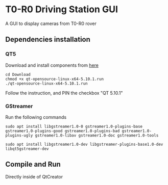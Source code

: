 # T0-R0 Driving Station GUI

A GUI to display cameras from T0-R0 rover

## Dependencies installation

### QT5
  Download and install components from <a href="https://download.qt.io/official_releases/qt/5.10/5.10.1/">here</a>

```
cd Download
chmod +x qt-opensource-linux-x64-5.10.1.run
./qt-opensource-linux-x64-5.10.1.run
```

<h> Follow the instruction, and PIN the checkbox "QT 5.10.1" </h>

### GStreamer
Run the following commands
```
sudo apt install libgstreamer1.0-0 gstreamer1.0-plugins-base gstreamer1.0-plugins-good gstreamer1.0-plugins-bad gstreamer1.0-plugins-ugly gstreamer1.0-libav gstreamer1.0-doc gstreamer1.0-tools
```
```
sudo apt install libgstreamer1.0-dev libgstreamer-plugins-base1.0-dev libqt5gstreamer-dev
```


## Compile and Run

Directly inside of QtCreator
